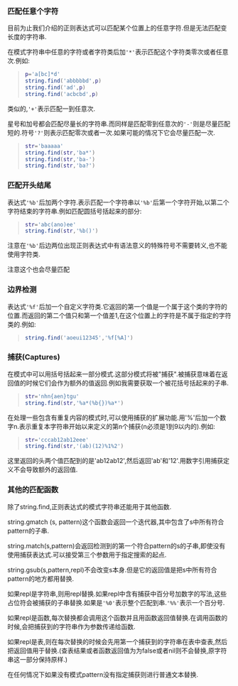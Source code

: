 ### 匹配任意个字符

目前为止我们介绍的正则表达式可以匹配某个位置上的任意字符.但是无法匹配变长度的字符串.

在模式字符串中任意的字符或者字符类后加`'*'`表示匹配这个字符类零次或者任意次.例如:

>```lua
>p='a[bc]*d'
>string.find('abbbbbd',p)
>string.find('ad',p)
>string.find('acbcbd',p)
>```

类似的,`'+'`表示匹配一到任意次.

星号和加号都会匹配尽量长的字符串.而同样是匹配零到任意次的`'-'`则是尽量匹配短的.符号`'?'`则表示匹配零次或者一次.如果可能的情况下它会尽量匹配一次.

>```lua
>str='baaaaa'
>string.find(str,'ba*')
>string.find(str,'ba-')
>string.find(str,'ba?')
>```

### 匹配开头结尾

表达式`'%b'`后加两个字符.表示匹配一个字符串以`'%b'`后第一个字符开始,以第二个字符结束的字符串.例如匹配圆括号括起来的部分:

>```lua
>str='abc(ano)ee'
>string.find(str,'%b()')
>```

注意在`'%b'`后边两位出现正则表达式中有语法意义的特殊符号不需要转义,也不能使用字符类.

注意这个也会尽量匹配

### 边界检测

表达式`'%f'`后加一个自定义字符类.它返回的第一个值是一个属于这个类的字符的位置.而返回的第二个值只和第一个值差1,在这个位置上的字符是不属于指定的字符类的.例如:

>```lua
>string.find('aoeui12345','%f[%A]')
>```

### 捕获(Captures)

在模式中可以用括号括起来一部分模式.这部分模式将被"捕获".被捕获意味着在返回值的时候它们会作为额外的值返回.例如我需要获取一个被花括号括起来的子串.

>```lua
>str='nhn{aen}tgu'
>string.find(str,'%a*(%b{})%a*')
>```

在处理一些包含有重复内容的模式时,可以使用捕获的扩展功能.用'%'后加一个数字n.表示重复本字符串开始以来定义的第n个捕获(n必须是1到9以内的).例如:

>```lua
>str='cccab12ab12eee'
>string.find(str,'(ab)(12)%1%2')
>```

这里返回的头两个值匹配到的是'ab12ab12',然后返回'ab'和'12'.用数字引用捕获定义不会导致额外的返回值.


### 其他的匹配函数

除了string.find,正则表达式的模式字符串还能用于其他函数.

string.gmatch (s, pattern)这个函数会返回一个迭代器,其中包含了s中所有符合pattern的子串.

string.match(s,pattern)会返回检测到的第一个符合pattern的s的子串,即使没有使用捕获表达式.可以接受第三个参数用于指定搜索的起点.

string.gsub(s,pattern,repl)不会改变s本身.但是它的返回值是把s中所有符合pattern的地方都用替换.

如果repl是字符串,则用repl替换.如果repl中含有捕获中百分号加数字的写法,这些占位符会被捕获的子串替换.如果是`'%0'`表示整个匹配到串.`'%%'`表示一个百分号.

如果repl是函数,每次替换都会调用这个函数并且用函数返回值替换.在调用函数的时候,会把捕获到的字符串作为参数传递给函数.

如果repl是表,则在每次替换的时候会先用第一个捕获到的字符串在表中查表,然后把返回值用于替换.(查表结果或者函数返回值为为false或者nil则不会替换,原字符串这一部分保持原样.)

在任何情况下如果没有模式pattern没有指定捕获则进行普通文本替换.